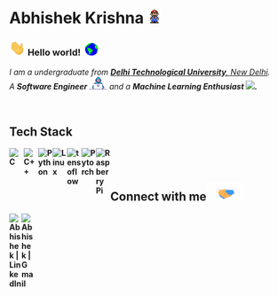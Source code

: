# Abhishek Krishna  <img src="./media/Mario_Hello_Big.gif" width="25">

### <img src="./media/Hi.gif" width="29"> **Hello world!** &nbsp;<img src="./media/Earth.gif" width="24">
<!--<img align="right" src="./media/ml.gif" width="210px">-->
<p>
  <em>
    I am a undergraduate from <a href="http://www.dtu.ac.in/"> <b>Delhi Technological University</b>, New Delhi</a>.<br>  
    A <b>Software Engineer</b> <img src="./media/Developer.gif" width="32"> and a <b>Machine Learning Enthusiast <img src="https://asgardia.space/crop/600x338/storage/blog/attachments/c9/ae/c9aed251433cf3fd455bae70a24d5e865533c1872e77c3bc7161de326ca269f7.gif" width="32">.
  </em>  
</p>

<br>
<h2> Tech Stack </h2>

[<img align="left" alt="C" width="26" src="https://www.pngkit.com/png/full/101-1010012_c-programming-icon-c-programming-language-logo.png" />][c]
[<img align="left" alt="C++" width="26" src="https://user-images.githubusercontent.com/50693372/113815912-8f96aa00-9791-11eb-8d93-91478b2ff840.png" />][c++]
[<img align="left" alt="Python" width="26" src="https://upload.wikimedia.org/wikipedia/commons/thumb/c/c3/Python-logo-notext.svg/768px-Python-logo-notext.svg.png" />][python]

[<img align="left" alt="Linux" width="26" src="https://1000logos.net/wp-content/uploads/2017/03/LINUX-LOGO.png" />][Linux]

[<img align="left" alt="tensoflow" width="26" src="https://upload.wikimedia.org/wikipedia/commons/thumb/2/2d/Tensorflow_logo.svg/1200px-Tensorflow_logo.svg.png" />][tf]
<!--[<img align="left" alt="tensoflow lite" width="26px" height="38px" src="https://2.bp.blogspot.com/-mNcMMMsyQCc/XpT0ReRUTBI/AAAAAAAAC-g/-yQX6bCqbxEuSAlDNSUPQkytsn6Ml8qrQCLcBGAsYHQ/s1600/Screen%2BShot%2B2020-04-13%2Bat%2B4.22.27%2BPM.png" />][tflite] -->
[<img align="left" alt="Pytorch" width="26" src="https://pytorch.org/assets/images/pytorch-logo.png" />][pytorch]
[<img align="left" alt="Raspberry Pi" width="26" src="https://www.raspberrypi.org/app/uploads/2011/10/Raspi-PGB001.png" />][Raspberry Pi]
<br />
<br />

## Connect with me<img src="./media/Handshake.gif" height="32">
[
  <img align="left" alt="Abhishek | LinkedIn" width="22" src="https://user-images.githubusercontent.com/50693372/113819924-a17b4b80-9797-11eb-9453-50fed9accd73.png">](https://www.linkedin.com/in/abhishek-krishna18/)

[<img align="left" alt="Abhishek | Gmail" width="22" src="https://upload.wikimedia.org/wikipedia/commons/4/4e/Mail_%28iOS%29.svg">](mailto:maxkri828@gmail.com)



[c]: https://www.tutorialspoint.com/cprogramming/index.htm
[c++]: https://www.w3schools.com/cpp/default.asp
[python]: https://www.python.org/
[Linux]: https://www.linux.org/
[tf]: https://www.tensorflow.org/
<!--[tflite]:https://www.tensorflow.org/lite-->
[pytorch]: https://pytorch.org/
[Raspberry Pi]: https://www.raspberrypi.org/
<br>
